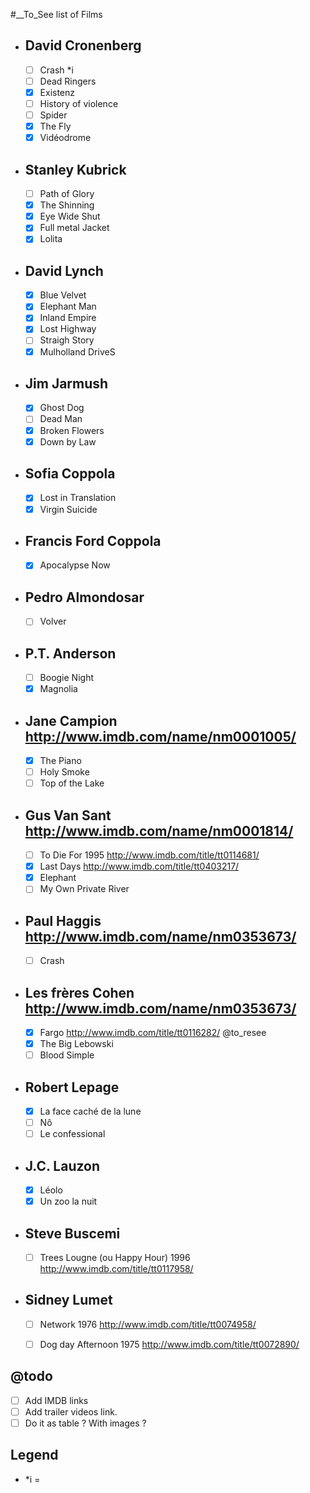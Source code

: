 #__To_See list of Films 
- ## David Cronenberg
	- [ ] Crash *i
	- [ ] Dead Ringers
	- [X] Existenz
	- [ ] History of violence
	- [ ] Spider
	- [X] The Fly
	- [X] Vidéodrome
- ## Stanley Kubrick
	- [ ] Path of Glory
	- [X] The Shinning
	- [X] Eye Wide Shut
	- [X] Full metal Jacket
	- [X] Lolita
- ## David Lynch
	- [X] Blue Velvet
	- [X] Elephant Man
	- [X] Inland Empire
	- [X] Lost Highway
	- [ ] Straigh Story
	- [X] Mulholland DriveS
- ## Jim Jarmush
	- [X] Ghost Dog
	- [ ] Dead Man
	- [X] Broken Flowers
	- [X] Down by Law
- ## Sofia Coppola
	- [X] Lost in Translation
	- [X] Virgin Suicide
- ## Francis Ford Coppola
	- [X] Apocalypse Now
- ## Pedro Almondosar
	- [ ] Volver
- ## P.T. Anderson
	- [ ] Boogie Night
	- [X] Magnolia
- ## Jane Campion http://www.imdb.com/name/nm0001005/
	- [X] The Piano
	- [ ] Holy Smoke
	- [ ] Top of the Lake
- ## Gus Van Sant http://www.imdb.com/name/nm0001814/
	- [ ] To Die For 1995 http://www.imdb.com/title/tt0114681/
	- [X] Last Days http://www.imdb.com/title/tt0403217/
	- [X] Elephant
	- [ ] My Own Private River
- ## Paul Haggis http://www.imdb.com/name/nm0353673/
	- [ ] Crash
- ## Les frères Cohen http://www.imdb.com/name/nm0353673/
	- [X] Fargo http://www.imdb.com/title/tt0116282/ @to_resee
	- [X] The Big Lebowski
	- [ ] Blood Simple
- ## Robert Lepage
	- [X] La face caché de la lune
	- [ ] Nô
	- [ ] Le confessional
- ## J.C. Lauzon
	- [X] Léolo
	- [X] Un zoo la nuit
- ## Steve Buscemi
	- [ ] Trees Lougne (ou Happy Hour) 1996 http://www.imdb.com/title/tt0117958/
- ## Sidney Lumet
	- [ ] Network 1976 http://www.imdb.com/title/tt0074958/
	- [ ] Dog day Afternoon 1975 http://www.imdb.com/title/tt0072890/



## @todo
- [ ] Add IMDB links
- [ ] Add trailer videos link.
- [ ] Do it as table ? With images ?

## Legend
- *i = 
